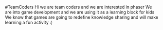 #TeamCoders
Hi we are team coders and we are interested in phaser
We are into game development and we are using it as a learning block for kids
We know that games are going to redefine knowledge sharing and will make learning a fun activity :)
